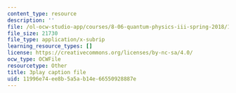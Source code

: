 ```yaml
---
content_type: resource
description: ''
file: /ol-ocw-studio-app/courses/8-06-quantum-physics-iii-spring-2018/11996e74ee8b5a5ab14e66550928887e_ZzUkt-UQCX8.vtt
file_size: 21730
file_type: application/x-subrip
learning_resource_types: []
license: https://creativecommons.org/licenses/by-nc-sa/4.0/
ocw_type: OCWFile
resourcetype: Other
title: 3play caption file
uid: 11996e74-ee8b-5a5a-b14e-66550928887e
---
```

